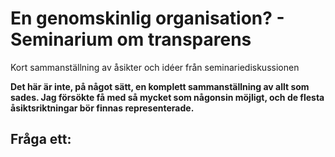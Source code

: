 # En genomskinlig organisation? - Seminarium om transparens
Kort sammanställning av åsikter och idéer från seminariediskussionen

**Det här är inte, på något sätt, en komplett sammanställning av allt som sades. Jag försökte få med så mycket som någonsin möjligt, och de flesta åsiktsriktningar bör finnas representerade.**

## Fråga ett: 